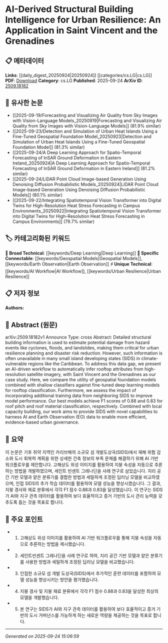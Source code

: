 <!-- KEYWORD_LINKING_METADATA:
{
  "processed_timestamp": "2025-09-24T15:06:59.469615",
  "vocabulary_version": "1.0",
  "selected_keywords": [
    "AI Workflow",
    "Geospatial Models",
    "Deep Learning",
    "Earth Observation",
    "Urban Resilience"
  ],
  "rejected_keywords": [],
  "similarity_scores": {
    "AI Workflow": 0.78,
    "Geospatial Models": 0.8,
    "Deep Learning": 0.85,
    "Earth Observation": 0.82,
    "Urban Resilience": 0.79
  },
  "extraction_method": "AI_prompt_based",
  "budget_applied": true,
  "candidates_json": {
    "candidates": [
      {
        "surface": "AI-driven workflow",
        "canonical": "AI Workflow",
        "aliases": [
          "AI-driven process"
        ],
        "category": "unique_technical",
        "rationale": "This term represents a novel approach specific to the paper's methodology, enhancing connectivity across AI applications.",
        "novelty_score": 0.75,
        "connectivity_score": 0.65,
        "specificity_score": 0.8,
        "link_intent_score": 0.78
      },
      {
        "surface": "geospatial foundation models",
        "canonical": "Geospatial Models",
        "aliases": [
          "geospatial foundation models"
        ],
        "category": "specific_connectable",
        "rationale": "Links to ongoing discussions in geospatial analysis and AI, facilitating connections with related research.",
        "novelty_score": 0.68,
        "connectivity_score": 0.85,
        "specificity_score": 0.82,
        "link_intent_score": 0.8
      },
      {
        "surface": "deep learning models",
        "canonical": "Deep Learning",
        "aliases": [
          "DL models"
        ],
        "category": "broad_technical",
        "rationale": "A core technology in AI, connecting to a wide range of applications and discussions.",
        "novelty_score": 0.4,
        "connectivity_score": 0.9,
        "specificity_score": 0.7,
        "link_intent_score": 0.85
      },
      {
        "surface": "Earth Observation data",
        "canonical": "Earth Observation",
        "aliases": [
          "EO data"
        ],
        "category": "specific_connectable",
        "rationale": "Critical for linking environmental data analysis and AI applications in urban planning.",
        "novelty_score": 0.6,
        "connectivity_score": 0.88,
        "specificity_score": 0.78,
        "link_intent_score": 0.82
      },
      {
        "surface": "urban resilience planning",
        "canonical": "Urban Resilience",
        "aliases": [
          "urban resilience planning"
        ],
        "category": "unique_technical",
        "rationale": "Focuses on a specific application area, enhancing links to urban planning and sustainability research.",
        "novelty_score": 0.7,
        "connectivity_score": 0.75,
        "specificity_score": 0.85,
        "link_intent_score": 0.79
      }
    ],
    "ban_list_suggestions": [
      "hazard events",
      "training data"
    ]
  },
  "decisions": [
    {
      "candidate_surface": "AI-driven workflow",
      "resolved_canonical": "AI Workflow",
      "decision": "linked",
      "scores": {
        "novelty": 0.75,
        "connectivity": 0.65,
        "specificity": 0.8,
        "link_intent": 0.78
      }
    },
    {
      "candidate_surface": "geospatial foundation models",
      "resolved_canonical": "Geospatial Models",
      "decision": "linked",
      "scores": {
        "novelty": 0.68,
        "connectivity": 0.85,
        "specificity": 0.82,
        "link_intent": 0.8
      }
    },
    {
      "candidate_surface": "deep learning models",
      "resolved_canonical": "Deep Learning",
      "decision": "linked",
      "scores": {
        "novelty": 0.4,
        "connectivity": 0.9,
        "specificity": 0.7,
        "link_intent": 0.85
      }
    },
    {
      "candidate_surface": "Earth Observation data",
      "resolved_canonical": "Earth Observation",
      "decision": "linked",
      "scores": {
        "novelty": 0.6,
        "connectivity": 0.88,
        "specificity": 0.78,
        "link_intent": 0.82
      }
    },
    {
      "candidate_surface": "urban resilience planning",
      "resolved_canonical": "Urban Resilience",
      "decision": "linked",
      "scores": {
        "novelty": 0.7,
        "connectivity": 0.75,
        "specificity": 0.85,
        "link_intent": 0.79
      }
    }
  ]
}
-->

# AI-Derived Structural Building Intelligence for Urban Resilience: An Application in Saint Vincent and the Grenadines

## 📋 메타데이터

**Links**: [[daily_digest_20250924|20250924]] [[categories/cs.LG|cs.LG]]
**PDF**: [Download](https://arxiv.org/pdf/2509.18182.pdf)
**Category**: cs.LG
**Published**: 2025-09-24
**ArXiv ID**: [2509.18182](https://arxiv.org/abs/2509.18182)

## 🔗 유사한 논문
- [[2025-09-19/Forecasting and Visualizing Air Quality from Sky Images with Vision-Language Models_20250919|Forecasting and Visualizing Air Quality from Sky Images with Vision-Language Models]] (81.9% similar)
- [[2025-09-23/Detection and Simulation of Urban Heat Islands Using a Fine-Tuned Geospatial Foundation Model_20250923|Detection and Simulation of Urban Heat Islands Using a Fine-Tuned Geospatial Foundation Model]] (81.3% similar)
- [[2025-09-24/A Deep Learning Approach for Spatio-Temporal Forecasting of InSAR Ground Deformation in Eastern Ireland_20250924|A Deep Learning Approach for Spatio-Temporal Forecasting of InSAR Ground Deformation in Eastern Ireland]] (81.2% similar)
- [[2025-09-24/LiDAR Point Cloud Image-based Generation Using Denoising Diffusion Probabilistic Models_20250924|LiDAR Point Cloud Image-based Generation Using Denoising Diffusion Probabilistic Models]] (80.1% similar)
- [[2025-09-22/Integrating Spatiotemporal Vision Transformer into Digital Twins for High-Resolution Heat Stress Forecasting in Campus Environments_20250922|Integrating Spatiotemporal Vision Transformer into Digital Twins for High-Resolution Heat Stress Forecasting in Campus Environments]] (79.7% similar)

## 🏷️ 카테고리화된 키워드
**🧠 Broad Technical**: [[keywords/Deep Learning|Deep Learning]]
**🔗 Specific Connectable**: [[keywords/Geospatial Models|Geospatial Models]], [[keywords/Earth Observation|Earth Observation]]
**⚡ Unique Technical**: [[keywords/AI Workflow|AI Workflow]], [[keywords/Urban Resilience|Urban Resilience]]

## 📋 저자 정보

**Authors:** 

## 📄 Abstract (원문)

arXiv:2509.18182v1 Announce Type: cross 
Abstract: Detailed structural building information is used to estimate potential damage from hazard events like cyclones, floods, and landslides, making them critical for urban resilience planning and disaster risk reduction. However, such information is often unavailable in many small island developing states (SIDS) in climate-vulnerable regions like the Caribbean. To address this data gap, we present an AI-driven workflow to automatically infer rooftop attributes from high-resolution satellite imagery, with Saint Vincent and the Grenadines as our case study. Here, we compare the utility of geospatial foundation models combined with shallow classifiers against fine-tuned deep learning models for rooftop classification. Furthermore, we assess the impact of incorporating additional training data from neighboring SIDS to improve model performance. Our best models achieve F1 scores of 0.88 and 0.83 for roof pitch and roof material classification, respectively. Combined with local capacity building, our work aims to provide SIDS with novel capabilities to harness AI and Earth Observation (EO) data to enable more efficient, evidence-based urban governance.

## 📝 요약

이 논문은 기후 취약 지역인 카리브해의 소규모 섬 개발도상국(SIDS)에서 재해 위험 감소와 도시 회복력 계획을 위한 상세한 건축 정보의 부족 문제를 해결하기 위해 AI 기반 워크플로우를 제안합니다. 고해상도 위성 이미지를 활용하여 지붕 속성을 자동으로 추론하는 방법을 개발하였으며, 세인트 빈센트 그레나딘을 사례 연구로 삼았습니다. 지리 공간 기반 모델과 얕은 분류기를 결합한 방법과 세밀하게 조정된 딥러닝 모델을 비교하였으며, 인접 SIDS의 추가 학습 데이터를 활용하여 모델 성능을 향상시켰습니다. 그 결과, 지붕 경사와 재료 분류에서 각각 F1 점수 0.88과 0.83을 달성했습니다. 이 연구는 SIDS가 AI와 지구 관측 데이터를 활용하여 보다 효율적이고 증거 기반의 도시 관리 능력을 갖추도록 돕는 것을 목표로 합니다.

## 🎯 주요 포인트

- 1. 고해상도 위성 이미지를 활용하여 AI 기반 워크플로우를 통해 지붕 속성을 자동으로 추론하는 방법을 제시했습니다.
- 2. 세인트빈센트 그레나딘을 사례 연구로 하여, 지리 공간 기반 모델과 얕은 분류기를 사용한 방법과 세밀하게 조정된 딥러닝 모델을 비교했습니다.
- 3. 인접한 소규모 섬 개발 도상국(SIDS)에서 추가적인 훈련 데이터를 포함하여 모델 성능을 향상시키는 방안을 평가했습니다.
- 4. 지붕 경사 및 지붕 재료 분류에서 각각 F1 점수 0.88과 0.83을 달성한 최상의 모델을 개발했습니다.
- 5. 본 연구는 SIDS가 AI와 지구 관측 데이터를 활용하여 보다 효율적이고 증거 기반의 도시 거버넌스를 가능하게 하는 새로운 역량을 제공하는 것을 목표로 합니다.


---

*Generated on 2025-09-24 15:06:59*